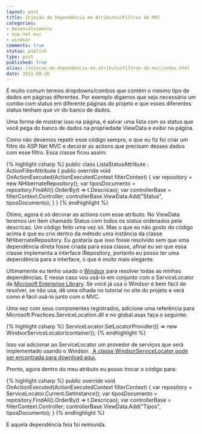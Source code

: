 ```yaml
---
layout: post
title: Injeção de Dependência em Atributos/Filtros do MVC
categories:
- Desenvolvimento
- asp.net mvc
- windsor
comments: true
status: publish
type: post
published: true
alias: /injecao-de-dependencia-em-atributosfiltros-do-mvc/index.html
date: 2011-09-26
---
```

É muito comum termos dropdowns/combos que contém o mesmo tipo de dados em páginas diferentes. Por exemplo digamos que seja necessário um combo com status em diferente páginas do projeto e que esses diferentes status tenham que vir do banco de dados.

Uma forma de mostrar isso na página, é salvar uma lista com os status que você pega do banco de dados na propriedade ViewData e exibir na página.

Como não devemos repetir esse código sempre, o que eu fiz foi criar um filtro do ASP.Net MVC e decorar as actions que precisam desses dados com esse filtro. Essa classe ficou assim:

{% highlight csharp %}
public class ListaStatusAttribute : ActionFilterAttribute
{
    public override void OnActionExecuted(ActionExecutedContext filterContext)
    {
        var repository = new NHibernateRepository();
        var tiposDocumento = repository.FindAll().OrderBy(t => t.Descricao);
        var controllerBase = filterContext.Controller;
        controllerBase.ViewData.Add("Status", tiposDocumento);
    }
}
{% endhighlight %}

Ótimo, agora é só decorar as actions com esse atributo. No ViewData teremos um item chamado Status com todos os status ordenados pela descricao. Um código feito uma vez só. Mas o que eu não gosto do código acima é que eu crio dentro da método uma instância da classe NHibernateRepository. Eu gostaria que isso fosse resolvido sem que uma dependência direta fosse criada para essa classe, afinal eu sei que essa classe implementa a interface IRepository, portanto eu posso ter uma dependência para a interface, o que é muito mais elegante.

Ultimamente eu tenho usado o <a href="http://docs.castleproject.org/Windsor.MainPage.ashx">Windsor</a> para resolver todas as minhas dependências. E nesse caso vou usá-lo em conjunto com o ServiceLocator da <a href="http://entlib.codeplex.com/">Microsoft Enterprise Library</a>. Se você já usa o Windsor é bem fácil de resolver, se não usa, dê uma olhada no tutorial no site do projeto e verá como é fácil usá-lo junto com o MVC.

Uma vez com seus componentes registrados, adicione uma referência para Microsoft.Practices.ServiceLocation.dll e no global.asax faça o seguinte:

{% highlight csharp %}
ServiceLocator.SetLocatorProvider(() => new WindsorServiceLocator(container));
{% endhighlight %}

Isso vai adicionar ao ServiceLocator um provedor de serviços que será implementado usando o Windsor.
<a href="http://commonservicelocator.codeplex.com/wikipage?title=Castle%20Windsor%20Adapter&amp;referringTitle=Home&amp;ProjectName=commonservicelocator"> A classe WindsorServiceLocator pode ser encontrada para download aqui.</a>

Pronto, agora dentro do meu atributo eu posso trocar o código para:

{% highlight csharp %}
public override void OnActionExecuted(ActionExecutedContext filterContext)
{
    var repository = ServiceLocator.Current.GetInstance();
    var tiposDocumento = repository.FindAll().OrderBy(t => t.Descricao);
    var controllerBase = filterContext.Controller;
    controllerBase.ViewData.Add("Tipos", tiposDocumento);
}
{% endhighlight %}

E aquela dependência feia foi removida.
